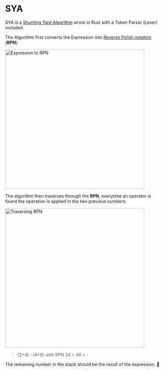 # SYA
SYA is a [Shunting Yard Algorithm](https://en.wikipedia.org/wiki/Shunting_yard_algorithm) wrote in Rust with a Token Parser (Lexer) included.

The Algorithm first converts the Expression into  [Reverse Polish notation](https://en.wikipedia.org/wiki/Reverse_Polish_notation) (**RPN**):

<picture>
  <img alt="Expression to RPN" src="https://ucarecdn.com/6dbfbb2b-7e98-4756-825a-29a17429481e/" width="450">
</picture>


The algorithm then traverses through the **RPN**, everytime an operator is found the operation is applied in the two previous numbers:

<picture>
  <img alt="Traversing RPN" src="https://ucarecdn.com/652213b7-005f-478e-bb57-abb48a10700e/" width="450">
</picture>

>(2+4) ⋅ (4+6) with RPN 24 + 46 + ⋅

The remaining number in the stack should be the result of the expression. 🦀

